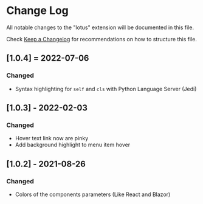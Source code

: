 # Change Log

All notable changes to the "lotus" extension will be documented in this file.

Check [Keep a Changelog](http://keepachangelog.com/) for recommendations on how to structure this file.

## [1.0.4] = 2022-07-06

### Changed

- Syntax highlighting for `self` and `cls` with Python Language Server (Jedi)

## [1.0.3] - 2022-02-03

### Changed

- Hover text link now are pinky
- Add background highlight to menu item hover

## [1.0.2] - 2021-08-26

### Changed

- Colors of the components parameters (Like React and Blazor)
